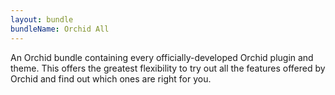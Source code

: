 ```yaml
---
layout: bundle
bundleName: Orchid All
---
```


An Orchid bundle containing every officially-developed Orchid plugin and theme. This offers the greatest flexibility to 
try out all the features offered by Orchid and find out which ones are right for you. 